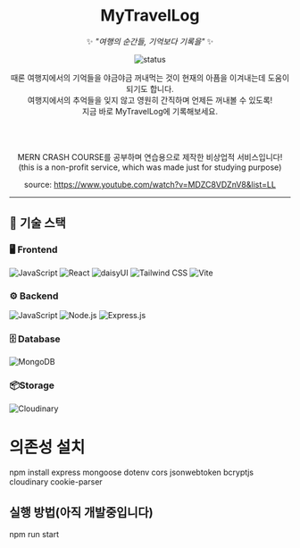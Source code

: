 <div align="center">

# **MyTravelLog**

✨ _"여행의 순간들, 기억보다 기록을"_ ✨

![status](https://img.shields.io/badge/STATUS-🚧_개발중-red?style=for-the-badge)

때론 여행지에서의 기억들을 야금야금 꺼내먹는 것이 현재의 아픔을 이겨내는데 도움이 되기도 합니다. </br>
여행지에서의 추억들을 잊지 않고 영원히 간직하며 언제든 꺼내볼 수 있도록! </br>
지금 바로 MyTravelLog에 기록해보세요.

</br>
</br>

MERN CRASH COURSE를 공부하며 연습용으로 제작한 비상업적 서비스입니다! </br>
(this is a non-profit service, which was made just for studying purpose)

source: https://www.youtube.com/watch?v=MDZC8VDZnV8&list=LL

</div>

---

## 🚀 기술 스택

### 🖥️ Frontend

![JavaScript](https://img.shields.io/badge/JavaScript-F7DF1E?style=for-the-badge&logo=javascript&logoColor=black)
![React](https://img.shields.io/badge/React-61DAFB?style=for-the-badge&logo=react&logoColor=white)
![daisyUI](https://img.shields.io/badge/daisyUI-4B286D?style=for-the-badge&logo=daisyui&logoColor=white)
![Tailwind CSS](https://img.shields.io/badge/Tailwind_CSS-06B6D4?style=for-the-badge&logo=tailwindcss&logoColor=white)
![Vite](https://img.shields.io/badge/Vite-646CFF?style=for-the-badge&logo=vite&logoColor=white)

### ⚙️ Backend

![JavaScript](https://img.shields.io/badge/JavaScript-F7DF1E?style=for-the-badge&logo=javascript&logoColor=black)
![Node.js](https://img.shields.io/badge/Node.js-339933?style=for-the-badge&logo=node.js&logoColor=white)
![Express.js](https://img.shields.io/badge/Express.js-000000?style=for-the-badge&logo=express&logoColor=white)

### 🗄️ Database

![MongoDB](https://img.shields.io/badge/MongoDB-47A248?style=for-the-badge&logo=mongodb&logoColor=white)

### 📦Storage

![Cloudinary](https://img.shields.io/badge/Cloudinary-3448C5?style=for-the-badge&logo=cloudinary&logoColor=white)

# 의존성 설치

npm install express mongoose dotenv cors jsonwebtoken bcryptjs cloudinary cookie-parser

## 실행 방법(아직 개발중입니다)

npm run start
